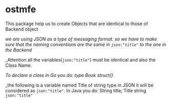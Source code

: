 # ostmfe
This package help us to create Objects that are identical to those of Backend object 

_we are using JSON as a type of messaging format. so we have to make sure that the naming conventions are the same in `json:"title"` to the one in the Backend_

_Attention all the variables(`json:"title"`) must be identical and also the Class Name.

_To declare a class in Go you do: type Book struct{}_

_the following is a variable named Title of string type in JSON it will be considered as  `json:"title"`. In Java you do: String title;
Title    string  `json:"title"`
